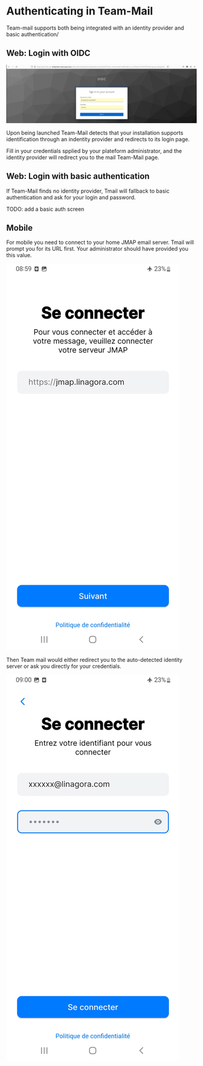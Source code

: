 # Authenticating in Team-Mail

Team-mail supports both being integrated with an identity provider and basic authentication/

## Web: Login with OIDC

![OIDC](images/oidc.png)

Upon being launched Team-Mail detects that your installation supports identification through an indentity provider and redirects to its login page.

Fill in your credentials spplied by your plateform administrator, and the identity provider will redirect you to the mail Team-Mail page.

## Web: Login with basic authentication

If Team-Mail finds no identity provider, Tmail will fallback to basic authentication and ask for your login and password.

TODO: add a basic auth screen

## Mobile

For mobile you need to connect to your home JMAP email server. Tmail will prompt you for its URL first. Your administrator should have provided you this value.

![Provide the JMAP server URL handed over by your administrator](images/auth-mobile-1.jpg)

Then Team mail would either redirect you to the auto-detected identity server or ask you directly for your credentials.

![Then login with your credentials](images/auth-mobile-2.jpg)
